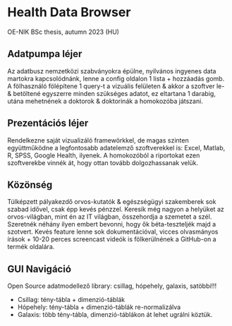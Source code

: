# Health Data Browser
OE-NIK BSc thesis, autumn 2023 (HU)

## Adatpumpa léjer
Az adatbusz nemzetközi szabványokra épülne, nyilvános ingyenes data martokra kapcsolódnánk, lenne a config oldalon 1 lista + hozzáadás gomb. A fölhasználó fölépítene 1 query-t a vizuális felületen & akkor a szoftver le- & betöltené egyszerre minden szükséges adatot, ez eltartana 1 darabig, utána mehetnének a doktorok & doktorinák a homokozóba játszani.

## Prezentációs léjer
Rendelkezne saját vizualizáló framewörkkel, de magas szinten együttműködne a legfontosabb adatelemző szoftverekkel is: Excel, Matlab, R, SPSS, Google Health, ilyenek. A homokozóból a riportokat ezen szoftverekbe vinnék át, hogy ottan tovább dolgozhassanak velük.

## Közönség
Túlképzett pályakezdő orvos-kutatók & egészségügyi szakemberek sok szabad idővel, csak épp kevés pénzzel. Keresik még nagyon a helyüket az orvos-világban, mint én az IT világban, összehordja a szemetet a szél. Szeretnék néhány ilyen embert bevonni, hogy ők béta-teszteljék majd a szotvert. Kevés feature lenne sok dokumentációval, vicces olvasmányos írások + 10-20 perces screencast videók is fölkerülnének a GitHub-on a termék oldalára.

## GUI Navigáció
Open Source adatmodellező library: csillag, hópehely, galaxis, satöbbi!!!
* Csillag: tény-tábla + dimenzió-táblák
* Hópehely: tény-tábla + dimenzió-táblák re-normalizálva
* Galaxis: több tény-tábla, dimenzió-táblákon át lehet ugrálni köztük.
